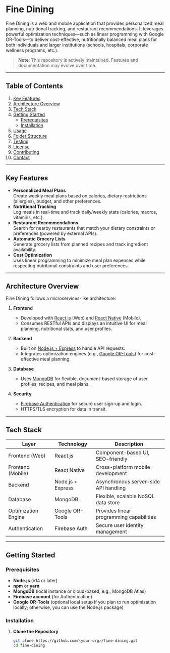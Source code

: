 # Fine Dining

Fine Dining is a web and mobile application that provides personalized meal planning, nutritional tracking, and restaurant recommendations. It leverages powerful optimization techniques—such as linear programming with Google OR-Tools—to deliver cost-effective, nutritionally balanced meal plans for both individuals and larger institutions (schools, hospitals, corporate wellness programs, etc.).

> **Note**: This repository is actively maintained. Features and documentation may evolve over time.

---

## Table of Contents
1. [Key Features](#key-features)  
2. [Architecture Overview](#architecture-overview)  
3. [Tech Stack](#tech-stack)  
4. [Getting Started](#getting-started)  
    - [Prerequisites](#prerequisites)  
    - [Installation](#installation)  
5. [Usage](#usage)  
6. [Folder Structure](#folder-structure)  
7. [Testing](#testing)  
8. [License](#license)  
9. [Contributing](#contributing)  
10. [Contact](#contact)  

---

## Key Features

- **Personalized Meal Plans**  
  Create weekly meal plans based on calories, dietary restrictions (allergies), budget, and other preferences.
- **Nutritional Tracking**  
  Log meals in real-time and track daily/weekly stats (calories, macros, vitamins, etc.).
- **Restaurant Recommendations**  
  Search for nearby restaurants that match your dietary constraints or preferences (powered by external APIs).
- **Automatic Grocery Lists**  
  Generate grocery lists from planned recipes and track ingredient availability.
- **Cost Optimization**  
  Uses linear programming to minimize meal plan expenses while respecting nutritional constraints and user preferences.

---

## Architecture Overview

Fine Dining follows a microservices-like architecture:

1. **Frontend**  
   - Developed with [React.js](https://reactjs.org/) (Web) and [React Native](https://reactnative.dev/) (Mobile).  
   - Consumes RESTful APIs and displays an intuitive UI for meal planning, nutritional stats, and user profiles.

2. **Backend**  
   - Built on [Node.js + Express](https://expressjs.com/) to handle API requests.  
   - Integrates optimization engines (e.g., [Google OR-Tools](https://developers.google.com/optimization)) for cost-effective meal planning.

3. **Database**  
   - Uses [MongoDB](https://www.mongodb.com/) for flexible, document-based storage of user profiles, recipes, and meal plans.

4. **Security**  
   - [Firebase Authentication](https://firebase.google.com/docs/auth) for secure user sign-up and login.  
   - HTTPS/TLS encryption for data in transit.

---

## Tech Stack

| **Layer**            | **Technology**          | **Description**                                              |
|----------------------|-------------------------|--------------------------------------------------------------|
| Frontend (Web)       | React.js               | Component-based UI, SEO-friendly                            |
| Frontend (Mobile)    | React Native           | Cross-platform mobile development                           |
| Backend              | Node.js + Express      | Asynchronous server-side API handling                       |
| Database             | MongoDB                | Flexible, scalable NoSQL data store                         |
| Optimization Engine  | Google OR-Tools        | Provides linear programming capabilities                    |
| Authentication       | Firebase Auth          | Secure user identity management                             |

---

## Getting Started

### Prerequisites

- **Node.js** (v14 or later)
- **npm** or **yarn**
- **MongoDB** (local instance or cloud-based, e.g., MongoDB Atlas)
- **Firebase account** (for Authentication)
- **Google OR-Tools** (optional local setup if you plan to run optimization locally; otherwise, you can use the Node.js package)

### Installation

1. **Clone the Repository**  
   ```bash
   git clone https://github.com/<your-org>/fine-dining.git
   cd fine-dining
